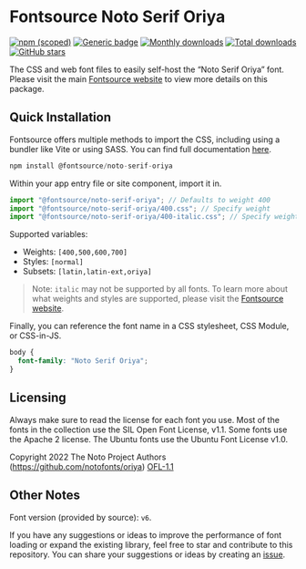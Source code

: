 # Fontsource Noto Serif Oriya

[![npm (scoped)](https://img.shields.io/npm/v/@fontsource/noto-serif-oriya?color=brightgreen)](https://www.npmjs.com/package/@fontsource/noto-serif-oriya) [![Generic badge](https://img.shields.io/badge/fontsource-passing-brightgreen)](https://github.com/fontsource/fontsource) [![Monthly downloads](https://badgen.net/npm/dm/@fontsource/noto-serif-oriya)](https://github.com/fontsource/fontsource) [![Total downloads](https://badgen.net/npm/dt/@fontsource/noto-serif-oriya)](https://github.com/fontsource/fontsource) [![GitHub stars](https://img.shields.io/github/stars/fontsource/fontsource.svg?style=social&label=Star)](https://github.com/fontsource/fontsource/stargazers)

The CSS and web font files to easily self-host the “Noto Serif Oriya” font. Please visit the main [Fontsource website](https://fontsource.org/fonts/noto-serif-oriya) to view more details on this package.

## Quick Installation

Fontsource offers multiple methods to import the CSS, including using a bundler like Vite or using SASS. You can find full documentation [here](https://fontsource.org/docs/getting-started/introduction).

```javascript
npm install @fontsource/noto-serif-oriya
```

Within your app entry file or site component, import it in.

```javascript
import "@fontsource/noto-serif-oriya"; // Defaults to weight 400
import "@fontsource/noto-serif-oriya/400.css"; // Specify weight
import "@fontsource/noto-serif-oriya/400-italic.css"; // Specify weight and style
```

Supported variables:
- Weights: `[400,500,600,700]`
- Styles: `[normal]`
- Subsets: `[latin,latin-ext,oriya]`

> Note: `italic` may not be supported by all fonts. To learn more about what weights and styles are supported, please visit the [Fontsource website](https://fontsource.org/fonts/noto-serif-oriya).

Finally, you can reference the font name in a CSS stylesheet, CSS Module, or CSS-in-JS.

```css
body {
  font-family: "Noto Serif Oriya";
}
```

## Licensing
Always make sure to read the license for each font you use. Most of the fonts in the collection use the SIL Open Font License, v1.1. Some fonts use the Apache 2 license. The Ubuntu fonts use the Ubuntu Font License v1.0.

Copyright 2022 The Noto Project Authors (https://github.com/notofonts/oriya)
[OFL-1.1](https://openfontlicense.org)

## Other Notes
Font version (provided by source): `v6`.

If you have any suggestions or ideas to improve the performance of font loading or expand the existing library, feel free to star and contribute to this repository. You can share your suggestions or ideas by creating an [issue](https://github.com/fontsource/fontsource/issues).